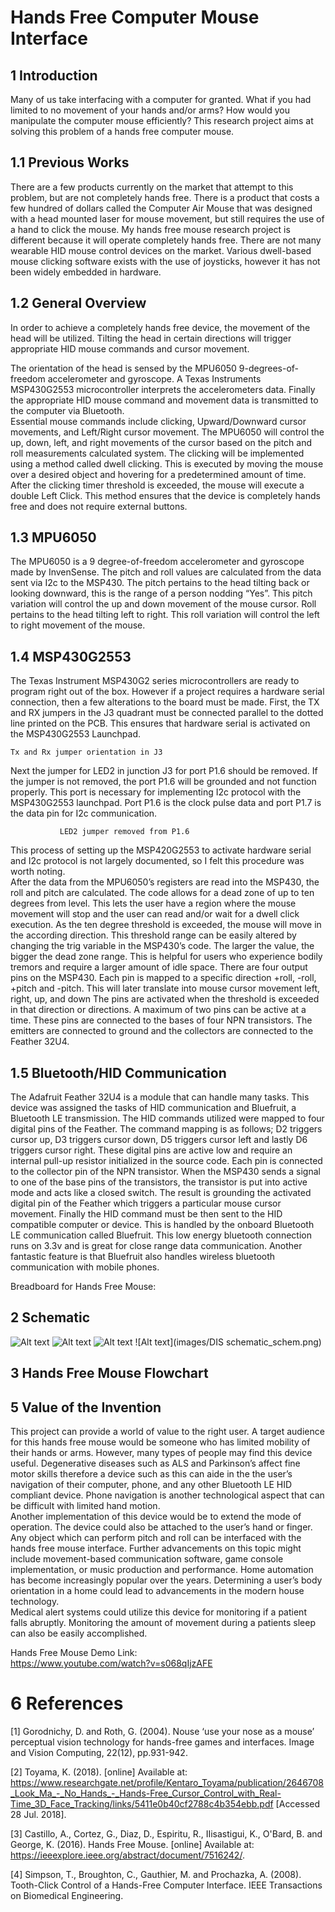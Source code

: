 # Hands Free Computer Mouse Interface

## 1	Introduction
Many of us take interfacing with a computer for granted.  What if you had limited to no movement of your hands and/or arms?  How would you manipulate the computer mouse efficiently?  This research project aims at solving this problem of a hands free computer mouse.  

## 1.1	Previous Works
There are a few products currently on the market that attempt to this problem, but are not completely hands free.  There is a product that costs a few hundred of dollars called the Computer Air Mouse that was designed with a head mounted laser for mouse movement, but still requires the use of a hand to click the mouse. My hands free mouse research project is different because it will operate completely hands free.  There are not many wearable HID mouse control devices on the market.  Various dwell-based mouse clicking software exists with the use of joysticks, however it has not been widely embedded in hardware.

## 1.2	General Overview
In order to achieve a completely hands free device, the movement of the head will be utilized.  Tilting the head in certain directions will trigger appropriate HID mouse commands and cursor movement.  

The orientation of the head is sensed by the MPU6050 9-degrees-of-freedom accelerometer and gyroscope.  A Texas Instruments MSP430G2553 microcontroller interprets the accelerometers data.  Finally the appropriate HID mouse command and movement data is transmitted to the computer via Bluetooth.  
Essential mouse commands include clicking, Upward/Downward cursor movements, and Left/Right cursor movement.  The MPU6050 will control the up, down, left, and right movements of the cursor based on  the pitch and roll measurements calculated system.  The clicking will be implemented using a method called dwell clicking.  This is executed by moving the mouse over a desired object and hovering for a predetermined amount of time.  After the clicking timer threshold is exceeded, the mouse will execute a double Left Click.  This method ensures that the device is completely hands free and does not require external buttons. 

## 1.3	MPU6050
The MPU6050 is a 9 degree-of-freedom accelerometer and gyroscope made by InvenSense.  The pitch and roll values are calculated from the data sent via I2c to the MSP430.  The pitch pertains to the head tilting back or looking downward, this is the range of a person nodding “Yes”.  This pitch variation will control the up and down movement of the mouse cursor.  Roll pertains to the head tilting left to right.  This roll variation will control the left to right movement of the mouse.  

## 1.4	MSP430G2553
The Texas Instrument MSP430G2 series microcontrollers are ready to program right out of the box.  However if a project requires a hardware serial connection, then a few alterations to the board must be made.  First, the TX and RX jumpers in the J3 quadrant must be connected parallel to the dotted line printed on the PCB.  This ensures that hardware serial is activated on the MSP430G2553 Launchpad.
               
	Tx and Rx jumper orientation in J3
Next the jumper for LED2 in junction J3 for port P1.6 should be removed.  If the jumper is not removed, the port P1.6 will be grounded and not function properly. This port is necessary for implementing I2c protocol with the MSP430G2553 launchpad.  Port P1.6 is the clock pulse data and port P1.7 is the data pin for I2c communication.
                   
               LED2 jumper removed from P1.6 
This process of setting up the MSP420G2553 to activate hardware serial and I2c protocol is not largely documented, so I felt this procedure was worth noting.  
	After the data from the MPU6050’s registers are read into the MSP430, the roll and pitch are calculated.  The code allows for a dead zone of up to ten degrees from level.  This lets the user have a region where the mouse movement will stop and the user can read and/or wait for a dwell click execution.  As the ten degree threshold is exceeded, the mouse will move in the according direction.  This threshold range can be easily altered by changing the trig variable in the MSP430’s code.  The larger the value, the bigger the dead zone range.  This is helpful for users who experience bodily tremors and require a larger amount of idle space.
There are four output pins on the MSP430.  Each pin is mapped to a specific direction +roll, -roll, +pitch and -pitch.  This will later translate into mouse cursor movement left, right, up, and down  The pins are activated when the threshold is exceeded in that direction or directions.  A maximum of two pins can be active at a time.   These pins are connected to the bases of four NPN transistors.  The emitters are connected to ground and the collectors are connected to the Feather 32U4.

## 1.5   Bluetooth/HID Communication
The Adafruit Feather 32U4 is a module that can handle many tasks.  This device was assigned the tasks of HID communication and Bluefruit, a Bluetooth LE transmission.  The HID commands utilized were mapped to four digital pins of the Feather.  The command mapping is as follows; D2 triggers cursor up, D3 triggers cursor down, D5 triggers cursor left and lastly D6 triggers cursor right.  These digital pins are active low and require an internal pull-up resistor initialized in the source code.  Each pin is connected to the collector pin of the NPN transistor.  When the MSP430 sends a signal to one of the base pins of the transistors, the transistor is put into active mode and acts like a closed switch.  The result is grounding the activated digital pin of the Feather which triggers a particular mouse cursor movement.
	Finally the HID command must be then sent to the HID compatible computer or device.  This is handled by the onboard Bluetooth LE communication called Bluefruit.  This low energy bluetooth connection runs on 3.3v and is great for close range data communication.  Another fantastic feature is that Bluefruit also handles wireless bluetooth communication with mobile phones.  
	

Breadboard for Hands Free Mouse:

## 2	Schematic
![Alt text](images/20180802_145228.jpg)
![Alt text](images/20180802_145219.jpg)
![Alt text](images/20180802_145203.jpg)
![Alt text](images/DIS schematic_schem.png)
## 3	Hands Free Mouse Flowchart

## 5	Value of the Invention
This project can provide a world of value to the right user.  A target audience for this hands free mouse would be someone who has limited mobility of their hands or arms.  However, many types of people may find this device useful. 
Degenerative diseases such as ALS and Parkinson’s affect fine motor skills therefore a device such as this can aide in the the user’s navigation of their computer, phone, and any other Bluetooth LE HID compliant device.  Phone navigation is another technological aspect that can be difficult with limited hand motion.  
Another implementation of this device would be to extend the mode of operation.  The device could also be attached to the user’s hand or finger.  Any object which can perform pitch and roll can be interfaced with the hands free mouse interface.
Further advancements on this topic might include movement-based communication software, game console implementation, or music production and performance.  Home automation has become increasingly popular over the years.  Determining a user’s body orientation in a home could lead to advancements in the modern house technology.  
Medical alert systems could utilize this device for monitoring if a patient falls abruptly.  Monitoring the amount of movement during a patients sleep can also be easily accomplished.

Hands Free Mouse Demo Link: <br />
https://www.youtube.com/watch?v=s068qIjzAFE


# 6	References
[1] Gorodnichy, D. and Roth, G. (2004). Nouse ‘use your nose as a mouse’ perceptual vision technology for hands-free games and interfaces. Image and Vision Computing, 22(12), pp.931-942.

[2] Toyama, K. (2018). [online] Available at: https://www.researchgate.net/profile/Kentaro_Toyama/publication/2646708_Look_Ma_-_No_Hands_-_Hands-Free_Cursor_Control_with_Real-Time_3D_Face_Tracking/links/5411e0b40cf2788c4b354ebb.pdf [Accessed 28 Jul. 2018].

[3] Castillo, A., Cortez, G., Diaz, D., Espiritu, R., IIisastigui, K., O'Bard, B. and George, K. (2016). Hands Free Mouse. [online] Available at: https://ieeexplore.ieee.org/abstract/document/7516242/.

[4] Simpson, T., Broughton, C., Gauthier, M. and Prochazka, A. (2008). Tooth-Click Control of a Hands-Free Computer Interface. IEEE Transactions on Biomedical Engineering.
